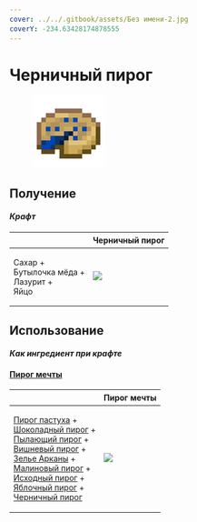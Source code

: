 ```yaml
---
cover: ../../.gitbook/assets/Без имени-2.jpg
coverY: -234.63428174878555
---
```


# Черничный пирог

<figure><img src="../../.gitbook/assets/blueberry_pie_128.png" alt=""><figcaption></figcaption></figure>

## Получение

#### _Крафт_

| ㅤ                                                       |  Черничный пирог                              |
| ------------------------------------------------------- | --------------------------------------------- |
| <p>Сахар +<br>Бутылочка мёда +<br>Лазурит +<br>Яйцо</p> | ![](../../.gitbook/assets/blueberry\_pie.png) |

## Использование

#### _Как ингредиент при крафте_

#### [Пирог мечты](dream_pie.md)

| ㅤ                                                                                                                                                                                                                                                                                                                                                                                                                                                                                     |  Пирог мечты                              |
| ------------------------------------------------------------------------------------------------------------------------------------------------------------------------------------------------------------------------------------------------------------------------------------------------------------------------------------------------------------------------------------------------------------------------------------------------------------------------------------- | ----------------------------------------- |
| <p><a href="shepherds_pie_block.md">Пирог пастуха</a> +<br><a href="chocolate_pie.md">Шоколадный пирог</a> +<br><a href="blaze_cake.md">Пылающий пирог</a> +<br><a href="cherry_pie.md">Вишневый пирог</a> +<br><a href="weak_arcana_potion.md">Зелье Арканы</a> +<br><a href="crimson_berry_pie.md">Малиновый пирог</a> +<br><a href="source_berry_pie.md">Исходный пирог</a> +<br><a href="apple_pie.md">Яблочный пирог</a> +<br><a href="blueberry_pie.md">Черничный пирог</a></p> | ![](../../.gitbook/assets/dream\_pie.png) |

